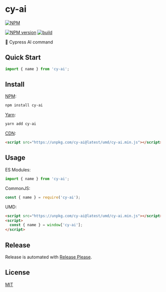 # cy-ai

[![NPM](https://nodei.co/npm/cy-ai.png)](https://nodei.co/npm/cy-ai/)

[![NPM version](https://img.shields.io/npm/v/cy-ai.svg)](https://www.npmjs.com/package/cy-ai)
[![build](https://github.com/ai-action/cy-ai/actions/workflows/build.yml/badge.svg)](https://github.com/ai-action/cy-ai/actions/workflows/build.yml)

🧪 Cypress AI command

## Quick Start

```ts
import { name } from 'cy-ai';
```

## Install

[NPM](https://www.npmjs.com/package/cy-ai):

```sh
npm install cy-ai
```

[Yarn](https://yarnpkg.com/package/cy-ai):

```sh
yarn add cy-ai
```

[CDN](https://unpkg.com/browse/cy-ai/):

```html
<script src="https://unpkg.com/cy-ai@latest/umd/cy-ai.min.js"></script>
```

## Usage

ES Modules:

```ts
import { name } from 'cy-ai';
```

CommonJS:

```ts
const { name } = require('cy-ai');
```

UMD:

```html
<script src="https://unpkg.com/cy-ai@latest/umd/cy-ai.min.js"></script>
<script>
  const { name } = window['cy-ai'];
</script>
```

## Release

Release is automated with [Release Please](https://github.com/googleapis/release-please).

## License

[MIT](https://github.com/ai-action/cy-ai/blob/master/LICENSE)
